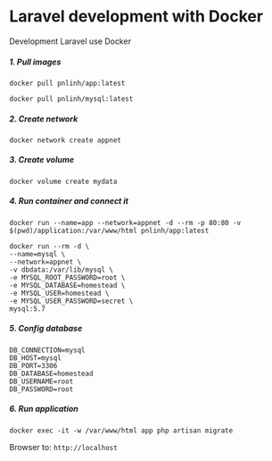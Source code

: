 # Laravel development with Docker
Development Laravel use Docker

##### 1. Pull images
`docker pull pnlinh/app:latest`

`docker pull pnlinh/mysql:latest`
##### 2. Create network
`docker network create appnet`

##### 3. Create volume
`docker volume create mydata`

##### 4. Run container and connect it
```
docker run --name=app --network=appnet -d --rm -p 80:80 -v $(pwd)/application:/var/www/html pnlinh/app:latest

docker run --rm -d \
--name=mysql \
--network=appnet \
-v dbdata:/var/lib/mysql \
-e MYSQL_ROOT_PASSWORD=root \
-e MYSQL_DATABASE=homestead \
-e MYSQL_USER=homestead \
-e MYSQL_USER_PASSWORD=secret \
mysql:5.7
```

##### 5. Config database
```
DB_CONNECTION=mysql
DB_HOST=mysql
DB_PORT=3306
DB_DATABASE=homestead
DB_USERNAME=root
DB_PASSWORD=root
```

##### 6. Run application
`docker exec -it -w /var/www/html app php artisan migrate`

Browser to: `http://localhost`
